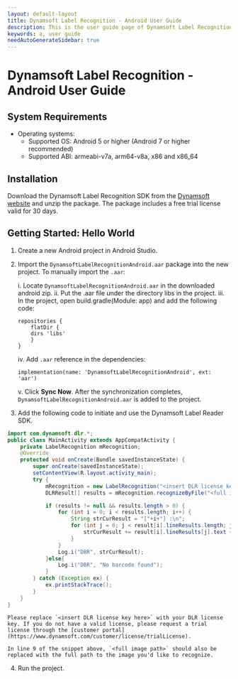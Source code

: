 ```yaml
---
layout: default-layout
title: Dynamsoft Label Recognition - Android User Guide
description: This is the user guide page of Dynamsoft Label Recognition for Android Language.
keywords: a, user guide
needAutoGenerateSidebar: true
---
```


# Dynamsoft Label Recognition - Android User Guide

## System Requirements

- Operating systems:
   - Supported OS: Android 5 or higher (Android 7 or higher recommended)
   - Supported ABI: armeabi-v7a, arm64-v8a, x86 and x86_64

## Installation

Download the Dynamsoft Label Recognition SDK from the [Dynamsoft website](https://www.dynamsoft.com/label-recognition/downloads) and unzip the package. The package includes a free trial license valid for 30 days.

## Getting Started: Hello World

1. Create a new Android project in Android Studio.

2. Import the `DynamsoftLabelRecognitionAndroid.aar` package into the new project. To manually import the `.aar`:

    i. Locate `DynamsoftLabelRecognitionAndroid.aar` in the downloaded android zip.
    ii. Put the .aar file under the directory libs in the project.
    iii. In the project, open build.gradle(Module: app) and add the following code:

    ```
    repositories {
        flatDir {
        dirs 'libs'
        }
    }
    ```

    iv. Add `.aar` reference in the dependencies:

    ```
    implementation(name: 'DynamsoftLabelRecognitionAndroid', ext: 'aar')
    ```

    v. Click **Sync Now**. After the synchronization completes, `DynamsoftLabelRecognitionAndroid.aar` is added to the project.

3. Add the following code to initiate and use the Dynamsoft Label Reader SDK.

```java
import com.dynamsoft.dlr.*;
public class MainActivity extends AppCompatActivity { 
    private LabelRecognition mRecognition;
    @Override
    protected void onCreate(Bundle savedInstanceState) {
        super.onCreate(savedInstanceState);
        setContentView(R.layout.activity_main);
        try {
            mRecognition = new LabelRecognition("<insert DLR license key here>");
            DLRResult[] results = mRecognition.recognizeByFile("<full image path>", "");

            if (results != null && results.length > 0) {
                for (int i = 0; i < results.length; i++) {
                    String strCurResult = "["+i+"] :\n";
                    for (int j = 0; j < result[i].lineResults.length; j++) {
                        strCurResult += result[i].lineResults[j].text + "\n";
                    }
                }
                Log.i("DBR", strCurResult);
            }else{
                Log.i("DBR", "No barcode found");
            }
        } catch (Exception ex) {
            ex.printStackTrace();
        }
    }
}
```

    Please replace `<insert DLR license key here>` with your DLR license key. If you do not have a valid license, please request a trial license through the [customer portal](https://www.dynamsoft.com/customer/license/trialLicense). 

    In line 9 of the snippet above, `<full image path>` should also be replaced with the full path to the image you'd like to recognize.


4. Run the project.